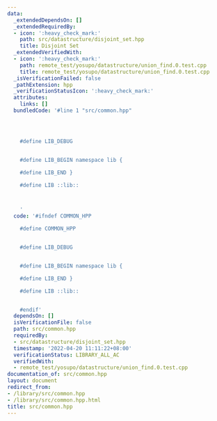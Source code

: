 ```yaml
---
data:
  _extendedDependsOn: []
  _extendedRequiredBy:
  - icon: ':heavy_check_mark:'
    path: src/datastructure/disjoint_set.hpp
    title: Disjoint Set
  _extendedVerifiedWith:
  - icon: ':heavy_check_mark:'
    path: remote_test/yosupo/datastructure/union_find.0.test.cpp
    title: remote_test/yosupo/datastructure/union_find.0.test.cpp
  _isVerificationFailed: false
  _pathExtension: hpp
  _verificationStatusIcon: ':heavy_check_mark:'
  attributes:
    links: []
  bundledCode: '#line 1 "src/common.hpp"




    #define LIB_DEBUG


    #define LIB_BEGIN namespace lib {

    #define LIB_END }

    #define LIB ::lib::



    '
  code: '#ifndef COMMON_HPP

    #define COMMON_HPP


    #define LIB_DEBUG


    #define LIB_BEGIN namespace lib {

    #define LIB_END }

    #define LIB ::lib::


    #endif'
  dependsOn: []
  isVerificationFile: false
  path: src/common.hpp
  requiredBy:
  - src/datastructure/disjoint_set.hpp
  timestamp: '2022-04-20 11:11:22+08:00'
  verificationStatus: LIBRARY_ALL_AC
  verifiedWith:
  - remote_test/yosupo/datastructure/union_find.0.test.cpp
documentation_of: src/common.hpp
layout: document
redirect_from:
- /library/src/common.hpp
- /library/src/common.hpp.html
title: src/common.hpp
---
```

